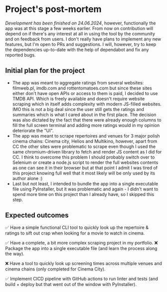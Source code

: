 # Project's post-mortem

_Development has been finished on 24.06.2024_, however, functionally the app was
at this stage a few weeks earlier. From now on contribution will depend on if
there's any interest at all in using the tool by the community and on feedback
from users. I don't really have plans to implement any new features, but I'm
open to PRs and suggestions. I will, however, try to keep the dependencies
up-to-date with the help of dependabot and fix any reported bugs.

## Initial plan for the project

- The app was meant to aggregate ratings from several websites: filmweb.pl,
  imdb.com and rottentomatoes.com but since these sites either don't have open
  APIs or access to them is paid, I decided to use TMDB API. Which is freely
  available and doesn't require website scraping which in itself adds complexity
  with modern JS-filled websites. IMO this is not a big deal since the user
  still gets the ratings and summaries which is what I cared about in the first
  place. The decision was also dictated by the fact that there were already
  enough columns to fill the full screen terminal and adding more ratings would
  in my opinion deteriorate the "UI".
- The app was meant to scrape repertoires
  and venues for 3 major polish cinema chains: Cinema city, Helios and
  Multikino, however, apart from CC the other sites were problematic to scrape
  even though I used the same chromium-driven library to fetch and render JS
  content as I did for CC. I think to overcome this problem I should probably
  switch over to Selenium or create a node.js script to render the full websites
  contents as one can see it in their browser but at that point I admit I was
  tired of this project knowing full well that it most likely will be only used
  by its author alone :)
- Last but not least, I intended to bundle the app into a single executable file
  using PyInstaller, but it was problematic and again - I didn't want to spend
  more time on this project than I already have, so I skipped this step.

## Expected outcomes

:white_check_mark: Have a simple functional CLI tool to quickly look up the
repertoire & ratings to sift out crap when looking for a movie to watch in
cinema.

:white_check_mark: Have a complete, a bit more complex scraping project in my
portfolio.
:x: Package the app into a single executable file (and learn the process along
the way).

:x: Have a tool to quickly look up screening times across multiple venues and
cinema chains (only completed for Cinema City).

:white_check_mark: Implement CICD pipeline with GitHub actions to run linter and
tests (and build + deploy but that went out of the window with PyInstaller).
